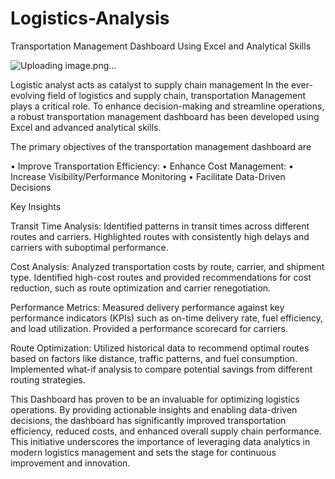 # Logistics-Analysis
Transportation Management Dashboard Using Excel and Analytical Skills

![Uploading image.png…]()


Logistic analyst acts as catalyst to supply chain management
In the ever-evolving field of logistics and supply chain, transportation Management plays a critical role. To enhance decision-making and streamline operations, a robust transportation management dashboard has been developed using Excel and advanced analytical skills. 

The primary objectives of the transportation management dashboard are

• Improve Transportation Efficiency: 
• Enhance Cost Management:
• Increase Visibility/Performance Monitoring
• Facilitate Data-Driven Decisions

Key Insights

Transit Time Analysis: Identified patterns in transit times across different routes and carriers. Highlighted routes with consistently high delays and carriers with suboptimal performance.

Cost Analysis: Analyzed transportation costs by route, carrier, and shipment type. Identified high-cost routes and provided recommendations for cost reduction, such as route optimization and carrier renegotiation.

Performance Metrics: Measured delivery performance against key performance indicators (KPIs) such as on-time delivery rate, fuel efficiency, and load utilization. Provided a performance scorecard for carriers.

Route Optimization: Utilized historical data to recommend optimal routes based on factors like distance, traffic patterns, and fuel consumption. Implemented what-if analysis to compare potential savings from different routing strategies.

This Dashboard has proven to be an invaluable for optimizing logistics operations. By providing actionable insights and enabling data-driven decisions, the dashboard has significantly improved transportation efficiency, reduced costs, and enhanced overall supply chain performance. This initiative underscores the importance of leveraging data analytics in modern logistics management and sets the stage for continuous improvement and innovation.
